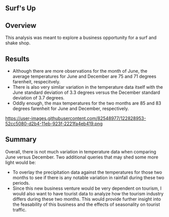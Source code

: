 Surf's Up
---------

Overview
--------
This analysis was meant to explore a business opportunity for a surf and shake shop.

Results
-------
* Although there are more observations for the month of June, the average temperatures for June and December are 75 and 71 degrees farenheit, respecitvely.
* There is also very similar variation in the temperature data itself with the June standard deviation of 3.3 degrees versus the December standard deviation of 3.7 degrees.
* Oddly enough, the max temperatures for the two months are 85 and 83 degrees farenheit for June and December, respectively. 

https://user-images.githubusercontent.com/82548977/122828953-52cc5080-d2b4-11eb-923f-2221fa4eb419.png

Summary
-------
Overall, there is not much variation in temperature data when comparing June versus December. Two additional queries that may shed some more light would be:
* To overlay the precipitation data against the temperatures for those two months to see if there is any notable variation in rainfall during these two periods. 
* Since this new business venture would be very dependent on tourism, I would also want to have tourist data to analyze how the tourism industry differs during these two months. This would provide further insight into the feasability of this business and the effects of seasonality on tourist traffic. 
